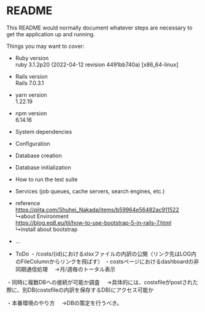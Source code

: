 # README

This README would normally document whatever steps are necessary to get the
application up and running.

Things you may want to cover:

* Ruby version  
ruby 3.1.2p20 (2022-04-12 revision 4491bb740a) [x86_64-linux]  
* Rails version   
Rails 7.0.3.1  
* yarn version  
1.22.19  
* npm version  
6.14.16  
* System dependencies

* Configuration

* Database creation

* Database initialization

* How to run the test suite

* Services (job queues, cache servers, search engines, etc.)

* reference  
https://qiita.com/Shuhei_Nakada/items/b59964e56482ac911522  
↳about Environment  
https://blog.eq8.eu/til/how-to-use-bootstrap-5-in-rails-7.html  
↳install about bootstrap
* ...

* ToDo
・/costs/{id}におけるxlsxファイルの内訳の公開（リンク先はLOG内のFileColumnからリンクを飛ばす）
・costsページにおけるdashboardの非同期通信処理
　→月/週毎のトータル表示

・同時に複数DBへの接続が可能か調査
　→具体的には、costsfileがpostされた際に、別DB(costsfileの内訳を保存するDB)にアクセス可能か

・本番環境のやり方
　→DBの策定を行うべき。